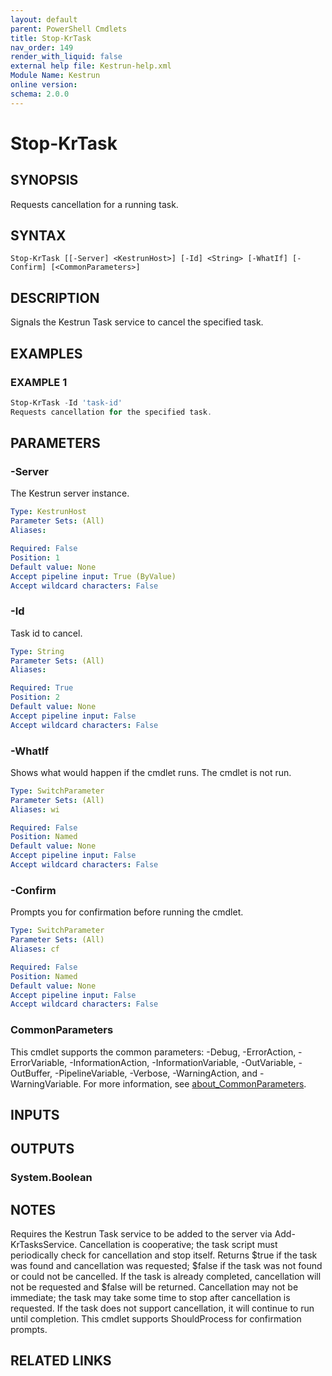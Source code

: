 ```yaml
---
layout: default
parent: PowerShell Cmdlets
title: Stop-KrTask
nav_order: 149
render_with_liquid: false
external help file: Kestrun-help.xml
Module Name: Kestrun
online version:
schema: 2.0.0
---
```


# Stop-KrTask

## SYNOPSIS
Requests cancellation for a running task.

## SYNTAX

```
Stop-KrTask [[-Server] <KestrunHost>] [-Id] <String> [-WhatIf] [-Confirm] [<CommonParameters>]
```

## DESCRIPTION
Signals the Kestrun Task service to cancel the specified task.

## EXAMPLES

### EXAMPLE 1
```powershell
Stop-KrTask -Id 'task-id'
Requests cancellation for the specified task.
```

## PARAMETERS

### -Server
The Kestrun server instance.

```yaml
Type: KestrunHost
Parameter Sets: (All)
Aliases:

Required: False
Position: 1
Default value: None
Accept pipeline input: True (ByValue)
Accept wildcard characters: False
```

### -Id
Task id to cancel.

```yaml
Type: String
Parameter Sets: (All)
Aliases:

Required: True
Position: 2
Default value: None
Accept pipeline input: False
Accept wildcard characters: False
```

### -WhatIf
Shows what would happen if the cmdlet runs.
The cmdlet is not run.

```yaml
Type: SwitchParameter
Parameter Sets: (All)
Aliases: wi

Required: False
Position: Named
Default value: None
Accept pipeline input: False
Accept wildcard characters: False
```

### -Confirm
Prompts you for confirmation before running the cmdlet.

```yaml
Type: SwitchParameter
Parameter Sets: (All)
Aliases: cf

Required: False
Position: Named
Default value: None
Accept pipeline input: False
Accept wildcard characters: False
```

### CommonParameters
This cmdlet supports the common parameters: -Debug, -ErrorAction, -ErrorVariable, -InformationAction, -InformationVariable, -OutVariable, -OutBuffer, -PipelineVariable, -Verbose, -WarningAction, and -WarningVariable. For more information, see [about_CommonParameters](http://go.microsoft.com/fwlink/?LinkID=113216).

## INPUTS

## OUTPUTS

### System.Boolean
## NOTES
Requires the Kestrun Task service to be added to the server via Add-KrTasksService.
Cancellation is cooperative; the task script must periodically check for cancellation and stop itself.
Returns $true if the task was found and cancellation was requested; $false if the task was not found or could not be cancelled.
If the task is already completed, cancellation will not be requested and $false will be returned.
Cancellation may not be immediate; the task may take some time to stop after cancellation is requested.
If the task does not support cancellation, it will continue to run until completion.
This cmdlet supports ShouldProcess for confirmation prompts.

## RELATED LINKS
